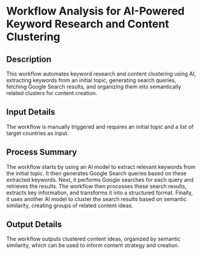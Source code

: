 # Workflow Analysis for AI-Powered Keyword Research and Content Clustering

## Description
This workflow automates keyword research and content clustering using AI, extracting keywords from an initial topic, generating search queries, fetching Google Search results, and organizing them into semantically related clusters for content creation.

## Input Details
The workflow is manually triggered and requires an initial topic and a list of target countries as input.

## Process Summary
The workflow starts by using an AI model to extract relevant keywords from the initial topic. It then generates Google Search queries based on these extracted keywords. Next, it performs Google searches for each query and retrieves the results. The workflow then processes these search results, extracts key information, and transforms it into a structured format. Finally, it uses another AI model to cluster the search results based on semantic similarity, creating groups of related content ideas.

## Output Details
The workflow outputs clustered content ideas, organized by semantic similarity, which can be used to inform content strategy and creation.
